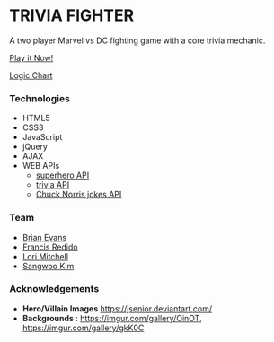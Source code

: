 # TRIVIA FIGHTER
A two player Marvel vs DC fighting game with a core trivia mechanic.

[Play it Now!](https://lorimitchell.tech/apps/trivia-fighter/)

[Logic Chart](/resorces/etc/APIproject.pdf)

### Technologies
- HTML5
- CSS3
- JavaScript
- jQuery
- AJAX
- WEB APIs
    - [superhero API](http://www.superheroapi.com/)
    - [trivia API](https://opentdb.com)
    - [Chuck Norris jokes API](https://api.chucknorris.io/)


### Team

- [Brian Evans](https://github.com/sloumdrone)
- [Francis Redido](https://github.com/sicnarfodider/)
- [Lori Mitchell](https://github.com/lmitchell524)
- [Sangwoo Kim](https://github.com/sangwoo89118)

### Acknowledgements
- **Hero/Villain Images** https://jsenior.deviantart.com/
- **Backgrounds** : https://imgur.com/gallery/OinOT, https://imgur.com/gallery/gkK0C
